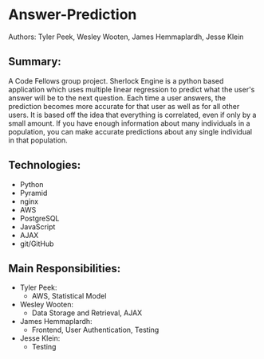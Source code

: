 # Answer-Prediction
Authors: Tyler Peek, Wesley Wooten, James Hemmaplardh, Jesse Klein


## Summary:
A Code Fellows group project. Sherlock Engine is a python based application which uses multiple linear regression to predict what the user's answer will be to the next question. Each time a user answers, the prediction becomes more accurate for that user as well as for all other users. It is based off the idea that everything is correlated, even if only by a small amount. If you have enough information about many individuals in a population, you can make accurate predictions about any single individual in that population.

## Technologies:
 * Python
 * Pyramid
 * nginx
 * AWS
 * PostgreSQL
 * JavaScript
 *  AJAX
 *  git/GitHub
 
## Main Responsibilities:
 * Tyler Peek:
   * AWS, Statistical Model
 * Wesley Wooten:
   * Data Storage and Retrieval, AJAX
 * James Hemmaplardh:
   * Frontend, User Authentication, Testing
 * Jesse Klein:
   * Testing
